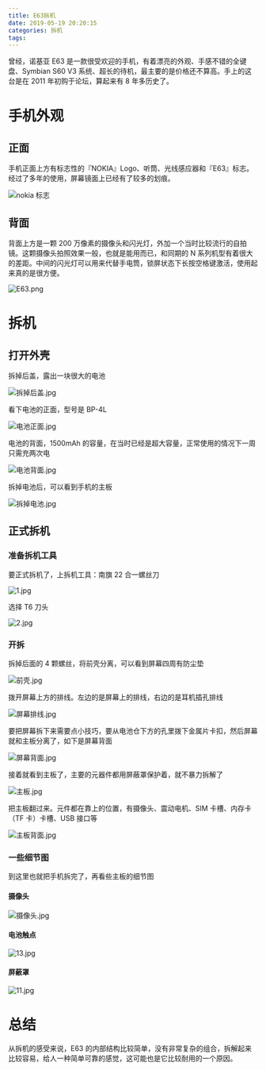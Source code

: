 ```yaml
---
title: E63拆机
date: 2019-05-19 20:20:15
categories: 拆机
tags:
---
```


曾经，诺基亚 E63 是一款很受欢迎的手机，有着漂亮的外观、手感不错的全键盘、Symbian S60 V3 系统、超长的待机，最主要的是价格还不算高。手上的这台是在 2011 年初购于论坛，算起来有 8 年多历史了。

<!-- more -->

# 手机外观

## 正面

手机正面上方有标志性的『NOKIA』Logo、听筒、光线感应器和『E63』标志。经过了多年的使用，屏幕镜面上已经有了较多的划痕。

![nokia 标志](https://i.loli.net/2019/05/19/5ce154d68545b88780.jpg)

## 背面

背面上方是一颗 200 万像素的摄像头和闪光灯，外加一个当时比较流行的自拍镜。这颗摄像头拍照效果一般，也就是能用而已，和同期的 N 系列机型有着很大的差距。中间的闪光灯可以用来代替手电筒，锁屏状态下长按空格键激活，使用起来真的是很方便。

![E63.png](https://i.loli.net/2019/05/19/5ce15023caa5957716.png)

# 拆机

## 打开外壳

拆掉后盖，露出一块很大的电池

![拆掉后盖.jpg](https://i.loli.net/2019/05/19/5ce15b253d59179980.jpg)

看下电池的正面，型号是 BP-4L

![电池正面.jpg](https://i.loli.net/2019/05/19/5ce15b254390344653.jpg)

电池的背面，1500mAh 的容量，在当时已经是超大容量，正常使用的情况下一周只需充两次电

![电池背面.jpg](https://i.loli.net/2019/05/19/5ce15b270a04c86956.jpg)

拆掉电池后，可以看到手机的主板

![拆掉电池.jpg](https://i.loli.net/2019/05/19/5ce15b27199b365344.jpg)

## 正式拆机

### 准备拆机工具

要正式拆机了，上拆机工具：南旗 22 合一螺丝刀

![1.jpg](https://i.loli.net/2019/05/19/5ce15fa0000ec79681.jpg)

选择 T6 刀头

![2.jpg](https://i.loli.net/2019/05/19/5ce15fa00882730388.jpg)

### 开拆

拆掉后面的 4 颗螺丝，将前壳分离，可以看到屏幕四周有防尘垫

![前壳.jpg](https://i.loli.net/2019/05/19/5ce162f68b97c57965.jpg)

拨开屏幕上方的排线。左边的是屏幕上的排线，右边的是耳机插孔排线

![屏幕排线.jpg](https://i.loli.net/2019/05/19/5ce162f66b2b594435.jpg)

要把屏幕拆下来需要点小技巧，要从电池仓下方的孔里拨下金属片卡扣，然后屏幕就和主板分离了，如下是屏幕背面

![屏幕背面.jpg](https://i.loli.net/2019/05/19/5ce164c480bd632302.jpg)

接着就看到主板了，主要的元器件都用屏蔽罩保护着，就不暴力拆解了

![主板.jpg](https://i.loli.net/2019/05/19/5ce162f67a36f83039.jpg)

把主板翻过来。元件都在靠上的位置，有摄像头、震动电机、SIM 卡槽、内存卡（TF 卡）卡槽、USB 接口等

![主板背面.jpg](https://i.loli.net/2019/05/19/5ce162f68912084471.jpg)

### 一些细节图

到这里也就把手机拆完了，再看些主板的细节图

#### 摄像头

![摄像头.jpg](https://i.loli.net/2019/05/19/5ce167a1a4d2f18496.jpg)

#### 电池触点

![13.jpg](https://i.loli.net/2019/05/19/5ce167a1b523011781.jpg)

#### 屏蔽罩

![11.jpg](https://i.loli.net/2019/05/19/5ce167a1b802a52475.jpg)

# 总结

从拆机的感受来说，E63 的内部结构比较简单，没有非常复杂的组合，拆解起来比较容易，给人一种简单可靠的感觉，这可能也是它比较耐用的一个原因。